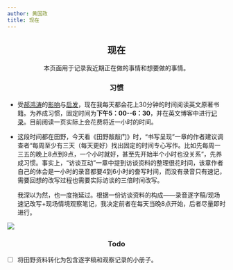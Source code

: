 ```yaml
---
author: 黄国政
title: 现在
---
```


<style>
h2, h3 {
  text-align: center;
  font-weight: bold;
}
</style>

## 现在

<center>本页面用于记录我近期正在做的事情和想要做的事情。</center>

### 习惯

- 受[郝鸿涛](https://hongtaoh.com/)的[影响](https://hongtaoh.com/cn/2021/01/03/how-to-start/)与[启发](https://hongtaoh.com/en/apad/)，现在我每天都会花上30分钟的时间阅读英文原著书籍。为养成习惯，固定时间为**下午5：00--6：30**，并在英文博客中进行[记录](https://residualsun.blog/reading/2024-02-14-a-history-of-anthropology/)。目前阅读一页实际上会花费将近一小时的时间。


- 这段时间都在田野，今天看《田野敲敲门》时，“书写呈现”一章的作者建议调查者“每周至少有三天（每天更好）找出固定的时间专心写作。比如先每周一三五的晚上8点到9点，一个小时就好，甚至先开始半个小时也没关系”，先养成习惯。事实上，“访谈互动”一章中提到访谈资料的整理很花时间，该章作者自己的体会是一小时的录音都要4到6小时的誊写时间，而没有录音只有速记，需要回想的改写过程也需要实际访谈的三倍时间改写。  

  我深以为然，也一度拖延过。根据一份访谈资料的构成——录音逐字稿/现场速记改写+现场情境观察笔记，我决定前者在每天当晚8点开始，后者尽量即时进行。

![](/images/now/filed-note.jpg)

### Todo

- [ ] 将田野资料转化为包含逐字稿和观察记录的小册子。